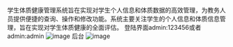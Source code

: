 学生体质健康管理系统旨在实现对学生个人信息和体质数据的高效管理，为教务人员提供便捷的查询、操作和修改功能。系统主要关注学生的个人信息和体质信息管理，旨在实现对学生体质健康的全面评估。
登陆界面admin:123456或者admin:admin
![image](https://github.com/1234556789lj/student2/assets/118456270/22cadfb1-f356-4fdd-bcc4-c26546ea63a6)
后台
![image](https://github.com/1234556789lj/student2/assets/118456270/086a9b36-b827-4eb6-81f3-4c7609e8fbb2)
